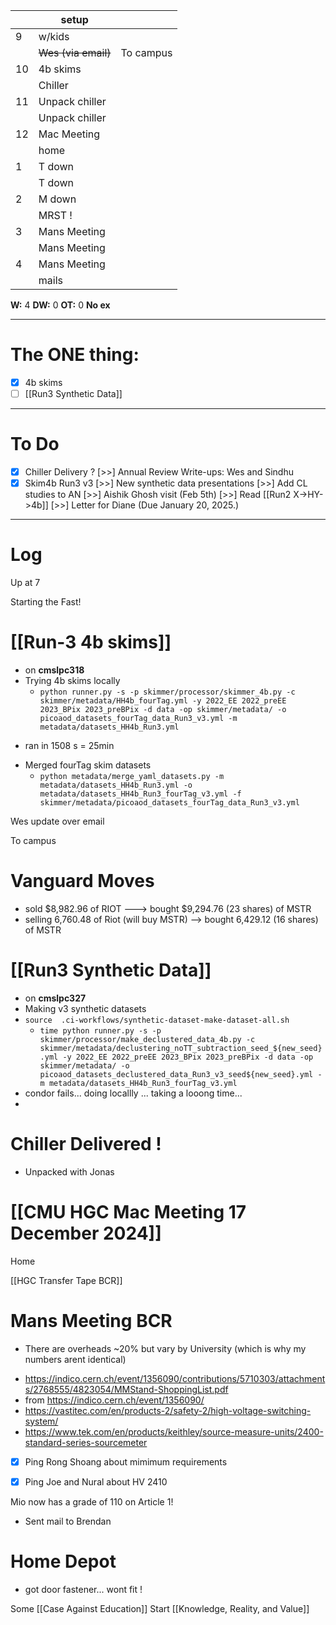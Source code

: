 

|     | setup               |           |
| --- | ------------------- | --------- |
| 9   | w/kids              |           |
|     | ~~Wes (via email)~~ | To campus |
| 10  | 4b skims            |           |
|     | Chiller             |           |
| 11  | Unpack chiller      |           |
|     | Unpack chiller      |           |
| 12  | Mac Meeting         |           |
|     | home                |           |
| 1   | T down              |           |
|     | T down              |           |
| 2   | M down              |           |
|     | MRST !              |           |
| 3   | Mans Meeting        |           |
|     | Mans Meeting        |           |
| 4   | Mans Meeting        |           |
|     | mails               |           |

**W:** 4
**DW:** 0
**OT:** 0
 **No ex**

---
# The ONE thing: 
- [x] 4b skims
- [ ] [[Run3 Synthetic Data]]

---
# To Do

- [x] Chiller Delivery ?
 [>>] Annual Review Write-ups: Wes and Sindhu
- [x] Skim4b Run3 v3
 [>>] New synthetic data presentations
 [>>] Add CL studies to AN
 [>>] Aishik Ghosh visit (Feb 5th)
 [>>]  Read [[Run2 X->HY->4b]]
 [>>] Letter for Diane (Due January 20, 2025.)

---

# Log

Up at 7

Starting the Fast!

# [[Run-3 4b skims]]
- on **cmslpc318**
- Trying 4b skims locally
	- `python runner.py -s -p skimmer/processor/skimmer_4b.py -c skimmer/metadata/HH4b_fourTag.yml -y 2022_EE 2022_preEE 2023_BPix 2023_preBPix -d data -op skimmer/metadata/ -o picoaod_datasets_fourTag_data_Run3_v3.yml -m metadata/datasets_HH4b_Run3.yml`
* ran in 1508 s = 25min
- Merged fourTag skim datasets 
	- `python metadata/merge_yaml_datasets.py -m metadata/datasets_HH4b_Run3.yml -o metadata/datasets_HH4b_Run3_fourTag_v3.yml -f skimmer/metadata/picoaod_datasets_fourTag_data_Run3_v3.yml `


Wes update over email

To campus

# Vanguard Moves
- sold $8,982.96 of RIOT ---> bought $9,294.76 (23 shares) of MSTR
- selling 6,760.48 of Riot (will buy MSTR) --> bought 6,429.12 (16 shares) of MSTR


# [[Run3 Synthetic Data]]
- on **cmslpc327**
- Making v3 synthetic datasets
- `source  .ci-workflows/synthetic-dataset-make-dataset-all.sh`
	- `time python runner.py -s -p skimmer/processor/make_declustered_data_4b.py -c skimmer/metadata/declustering_noTT_subtraction_seed_${new_seed}.yml -y 2022_EE 2022_preEE 2023_BPix 2023_preBPix -d data -op skimmer/metadata/ -o picoaod_datasets_declustered_data_Run3_v3_seed${new_seed}.yml -m metadata/datasets_HH4b_Run3_fourTag_v3.yml`
- condor fails... doing locallly ... taking a looong time... 
- 


# Chiller Delivered ! 
- Unpacked with Jonas 

# [[CMU HGC Mac Meeting 17 December 2024]]


Home

[[HGC Transfer Tape BCR]]


# Mans Meeting BCR
* There are overheads ~20% but vary by University (which is why my numbers arent identical)
- https://indico.cern.ch/event/1356090/contributions/5710303/attachments/2768555/4823054/MMStand-ShoppingList.pdf
- from https://indico.cern.ch/event/1356090/
- https://vastitec.com/en/products-2/safety-2/high-voltage-switching-system/
- https://www.tek.com/en/products/keithley/source-measure-units/2400-standard-series-sourcemeter
- [x] Ping Rong Shoang about mimimum requirements
- [x] Ping Joe and Nural about HV 2410


Mio now has a grade of 110 on Article 1! 
- Sent mail to Brendan 

# Home Depot
- got door fastener... wont fit !


Some [[Case Against Education]]
Start [[Knowledge, Reality, and Value]]
